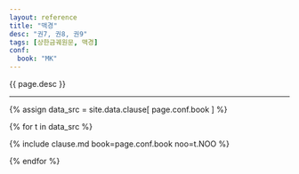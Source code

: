 ```yaml
---
layout: reference
title: "맥경"
desc: "권7, 권8, 권9"
tags: [상한금궤원문, 맥경]
conf:
  book: "MK"
---
```


{{ page.desc }}

***

{% assign data_src = site.data.clause[ page.conf.book ] %}

{% for t in data_src %}

{% include clause.md book=page.conf.book noo=t.NOO %}

{% endfor %}
